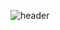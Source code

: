 ![header](https://capsule-render.vercel.app/api?type=waving&color=gradient&height=300&section=header&text=Hi%20I'm%20Minjun%20K%20😎$animation=fadeIn)
